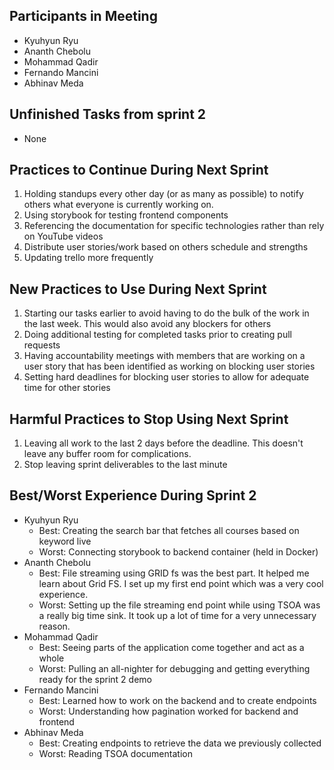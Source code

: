 ## Participants in Meeting

-   Kyuhyun Ryu
-   Ananth Chebolu
-   Mohammad Qadir
-   Fernando Mancini
-   Abhinav Meda

## Unfinished Tasks from sprint 2

-   None

## Practices to Continue During Next Sprint

1. Holding standups every other day (or as many as possible) to notify others what everyone is currently working on.
2. Using storybook for testing frontend components
3. Referencing the documentation for specific technologies rather than rely on YouTube videos
4. Distribute user stories/work based on others schedule and strengths
5. Updating trello more frequently

## New Practices to Use During Next Sprint

1. Starting our tasks earlier to avoid having to do the bulk of the work in the last week. This would also avoid any blockers for others
2. Doing additional testing for completed tasks prior to creating pull requests
3. Having accountability meetings with members that are working on a user story that has been identified as working on blocking user stories
4. Setting hard deadlines for blocking user stories to allow for adequate time for other stories

## Harmful Practices to Stop Using Next Sprint

1. Leaving all work to the last 2 days before the deadline. This doesn't leave any buffer room for complications.
2. Stop leaving sprint deliverables to the last minute

## Best/Worst Experience During Sprint 2

-   Kyuhyun Ryu
    -   Best: Creating the search bar that fetches all courses based on keyword live 
    -   Worst: Connecting storybook to backend container (held in Docker)
-  Ananth Chebolu
    -   Best: File streaming using GRID fs was the best part. It helped me learn about Grid FS. I set up my first end point which was a very cool experience.
    -   Worst: Setting up the file streaming end point while using TSOA was a really big time sink. It took up a lot of time for a very unnecessary reason. 
-   Mohammad Qadir
    -   Best: Seeing parts of the application come together and act as a whole
    -   Worst: Pulling an all-nighter for debugging and getting everything ready for the sprint 2 demo
-   Fernando Mancini
    -   Best: Learned how to work on the backend and to create endpoints
    -   Worst: Understanding how pagination worked for backend and frontend
-   Abhinav Meda
    -   Best: Creating endpoints to retrieve the data we previously collected
    -   Worst: Reading TSOA documentation
